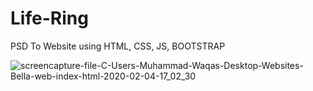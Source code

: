 # Life-Ring
PSD To Website using HTML, CSS, JS, BOOTSTRAP

![screencapture-file-C-Users-Muhammad-Waqas-Desktop-Websites-Bella-web-index-html-2020-02-04-17_02_30](https://user-images.githubusercontent.com/57266143/73923541-d9b1a080-48ec-11ea-871a-dcda19fd4c7d.png)
